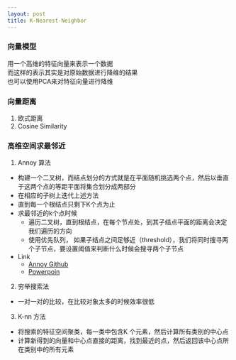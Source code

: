 ```yaml
---
layout: post
title: K-Nearest-Neighbor
---
```

### 向量模型  
用一个高维的特征向量来表示一个数据  
而这样的表示其实是对原始数据进行降维的结果  
也可以使用PCA来对特征向量进行降维  


### 向量距离  
1. 欧式距离
2. Cosine Similarity  

### 高维空间求最邻近  
1. Annoy 算法  
  * 构建一个二叉树，而结点划分的方式就是在平面随机挑选两个点，然后以垂直于这两个点的等距平面将集合划分成两部分  
  * 在相应的子树上迭代上述方法  
  * 直到每一个根结点只剩下K个点为止  
  * 求最邻近的k个点时候
    * 遍历二叉树，直到根结点，在每个节点处，到其子结点平面的距离会决定我们遍历的方向  
    * 使用优先队列， 如果子结点之间足够近（threshold），我们将同时搜寻两个子节点，要设置阈值来判断什么时候会搜寻两个子节点  
  * Link
    * [Annoy Github](https://github.com/spotify/annoy)
    * [Powerpoin](https://www.slideshare.net/erikbern/approximate-nearest-neighbor-methods-and-vector-models-nyc-ml-meetup)
    
2. 穷举搜索法  
  * 一对一对的比较，在比较对象太多的时候效率很低  
3. K-nn 方法  
  * 将搜索的特征空间聚类，每一类中包含K 个元素，然后计算所有类别的中心点  
  * 计算新得到的向量和中心点直接的距离，找到最近的点，然后返回该中心点所在类别中的所有元素  
  
  
